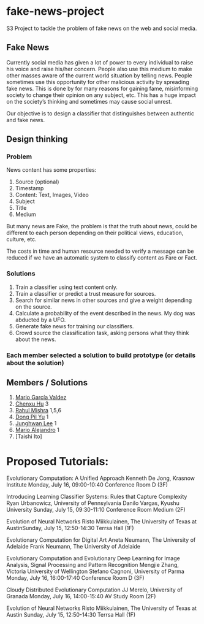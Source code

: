 # fake-news-project
S3 Project to tackle the problem of fake news on the web and social media.

## Fake News
Currently social media has given a lot of power to every individual to raise his voice and raise his/her concern. People also use this medium to make other masses aware of the current world situation by telling news. People sometimes use this opportunity for other malicious activity by spreading fake news. This is done by for many reasons for gaining fame, misinforming society to change their opinion on any subject, etc. This has a huge impact on the society’s thinking and sometimes may cause social unrest.

Our objective is to design a classifier that distinguishes between authentic and fake news.

## Design thinking

### Problem
News content has some properties:
1. Source (optional)
2. Timestamp
3. Content: Text, Images, Video
4. Subject   
5. Title
6. Medium

But many news are Fake, the problem is that the truth about news, could
be different to each person depending on their political views, education,
culture, etc.

The costs in time and human resource needed to verify a message can be reduced
if we have an automatic system to classify content as Fare or Fact.

### Solutions
1. Train a classifier using text content only.
2. Train a classifier or predict a trust measure for sources.
3. Search for similar news in other sources and give a weight depending on the source.
4. Calculate a probability of the event described in the news. My dog was abducted by a UFO.
5. Generate fake news for training our classifiers.
6. Crowd source the classification task, asking persons what they think about the news.

### Each member selected a solution to build prototype (or details about the solution)


## Members / Solutions
1. [Mario García Valdez](https://github.com/mariosky)
2. [Chenxu Hu](https://github.com/ssdxshcx) 3
3. [Rahul Mishra](https://github.com/rahulm233) 1,5,6
4. [Dong Pil Yu](https://github.com/dongpilYu) 1
5. [Junghwan Lee](https://github.com/jazz4rabbit) 1
6. [Mario Alejandro](https://github.com/Mario2117) 1
7. [Taishi Ito]

# Proposed Tutorials:

Evolutionary Computation: A Unified Approach
Kenneth De Jong, Krasnow Institute
Monday, July 16, 09:00-10:40 Conference Room D (3F)

Introducing Learning Classifier Systems: Rules that Capture Complexity
Ryan Urbanowicz, University of Pennsylvania Danilo Vargas, Kyushu University
Sunday, July 15, 09:30-11:10 Conference Room Medium (2F)

Evolution of Neural Networks
Risto Miikkulainen, The University of Texas at AustinSunday,
July 15, 12:50-14:30 Terrsa Hall (1F)

Evolutionary Computation for Digital Art
Aneta Neumann, The University of Adelaide Frank Neumann, The University of Adelaide

Evolutionary Computation and Evolutionary Deep Learning for Image Analysis, Signal Processing and Pattern Recognition
Mengjie Zhang, Victoria University of Wellington
Stefano Cagnoni, University of Parma
Monday, July 16, 16:00-17:40 Conference Room D (3F)

Cloudy Distributed Evolutionary Computation
JJ Merelo, University of Granada
Monday, July 16, 14:00-15:40 AV Study Room (2F)

Evolution of Neural Networks
Risto Miikkulainen, The University of Texas at Austin
Sunday, July 15, 12:50-14:30 Terrsa Hall (1F)
